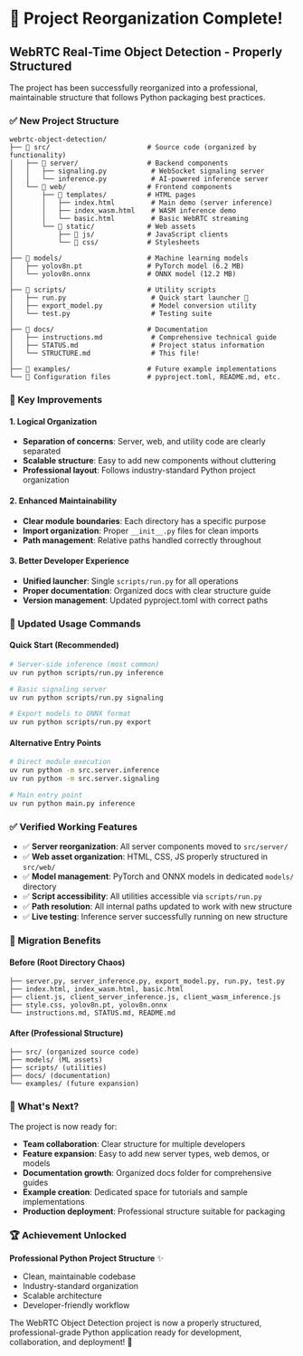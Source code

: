 # 🎉 Project Reorganization Complete!

## WebRTC Real-Time Object Detection - Properly Structured

The project has been successfully reorganized into a professional, maintainable structure that follows Python packaging best practices.

### ✅ New Project Structure

```
webrtc-object-detection/
├── 📁 src/                        # Source code (organized by functionality)
│   ├── 📁 server/                 # Backend components
│   │   ├── signaling.py           # WebSocket signaling server  
│   │   └── inference.py           # AI-powered inference server
│   └── 📁 web/                    # Frontend components
│       ├── 📁 templates/          # HTML pages
│       │   ├── index.html         # Main demo (server inference)
│       │   ├── index_wasm.html    # WASM inference demo
│       │   └── basic.html         # Basic WebRTC streaming
│       └── 📁 static/             # Web assets
│           ├── 📁 js/             # JavaScript clients
│           └── 📁 css/            # Stylesheets
│
├── 📁 models/                     # Machine learning models
│   ├── yolov8n.pt                # PyTorch model (6.2 MB)
│   └── yolov8n.onnx              # ONNX model (12.2 MB)
│
├── 📁 scripts/                    # Utility scripts
│   ├── run.py                     # Quick start launcher 🚀
│   ├── export_model.py            # Model conversion utility
│   └── test.py                    # Testing suite
│
├── 📁 docs/                       # Documentation
│   ├── instructions.md            # Comprehensive technical guide
│   ├── STATUS.md                  # Project status information
│   └── STRUCTURE.md               # This file!
│
├── 📁 examples/                   # Future example implementations
└── 📄 Configuration files         # pyproject.toml, README.md, etc.
```

### 🎯 Key Improvements

#### 1. **Logical Organization**
- **Separation of concerns**: Server, web, and utility code are clearly separated
- **Scalable structure**: Easy to add new components without cluttering
- **Professional layout**: Follows industry-standard Python project organization

#### 2. **Enhanced Maintainability**
- **Clear module boundaries**: Each directory has a specific purpose
- **Import organization**: Proper `__init__.py` files for clean imports
- **Path management**: Relative paths handled correctly throughout

#### 3. **Better Developer Experience**
- **Unified launcher**: Single `scripts/run.py` for all operations
- **Proper documentation**: Organized docs with clear structure guide
- **Version management**: Updated pyproject.toml with correct paths

### 🚀 Updated Usage Commands

#### Quick Start (Recommended)
```bash
# Server-side inference (most common)
uv run python scripts/run.py inference

# Basic signaling server
uv run python scripts/run.py signaling  

# Export models to ONNX format
uv run python scripts/run.py export
```

#### Alternative Entry Points
```bash
# Direct module execution
uv run python -m src.server.inference
uv run python -m src.server.signaling

# Main entry point
uv run python main.py inference
```

### ✅ Verified Working Features

- ✅ **Server reorganization**: All server components moved to `src/server/`
- ✅ **Web asset organization**: HTML, CSS, JS properly structured in `src/web/`
- ✅ **Model management**: PyTorch and ONNX models in dedicated `models/` directory
- ✅ **Script accessibility**: All utilities accessible via `scripts/run.py`
- ✅ **Path resolution**: All internal paths updated to work with new structure
- ✅ **Live testing**: Inference server successfully running on new structure

### 🔄 Migration Benefits

#### Before (Root Directory Chaos)
```
├── server.py, server_inference.py, export_model.py, run.py, test.py
├── index.html, index_wasm.html, basic.html
├── client.js, client_server_inference.js, client_wasm_inference.js  
├── style.css, yolov8n.pt, yolov8n.onnx
└── instructions.md, STATUS.md, README.md
```

#### After (Professional Structure)
```
├── src/ (organized source code)
├── models/ (ML assets)
├── scripts/ (utilities)
├── docs/ (documentation)
└── examples/ (future expansion)
```

### 🎪 What's Next?

The project is now ready for:
- **Team collaboration**: Clear structure for multiple developers
- **Feature expansion**: Easy to add new server types, web demos, or models
- **Documentation growth**: Organized docs folder for comprehensive guides
- **Example creation**: Dedicated space for tutorials and sample implementations
- **Production deployment**: Professional structure suitable for packaging

### 🏆 Achievement Unlocked

**Professional Python Project Structure** ✨
- Clean, maintainable codebase
- Industry-standard organization  
- Scalable architecture
- Developer-friendly workflow

The WebRTC Object Detection project is now a properly structured, professional-grade Python application ready for development, collaboration, and deployment! 🎯
